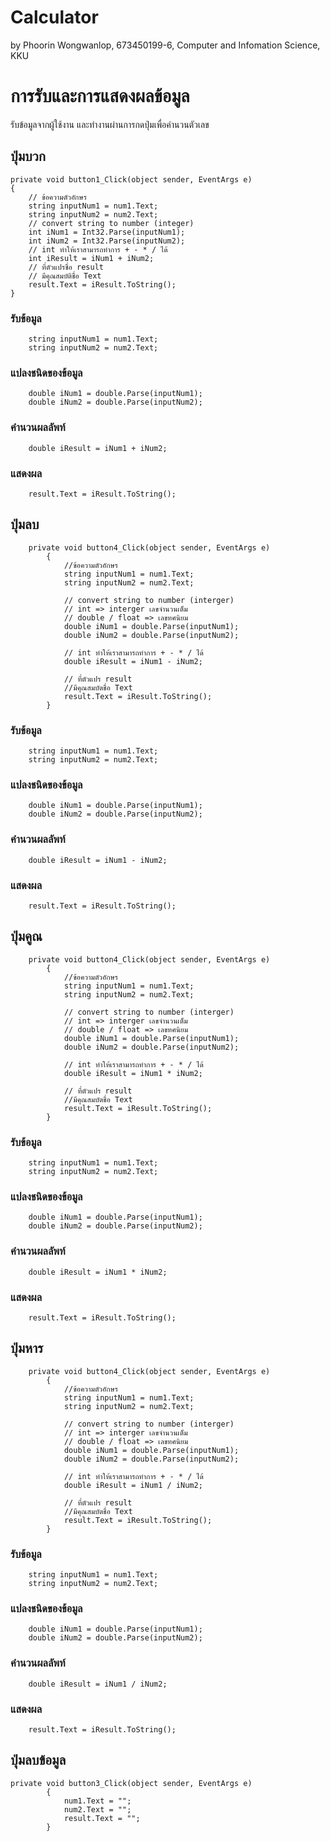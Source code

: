 ﻿# Calculator

by Phoorin Wongwanlop,
673450199-6,
Computer and Infomation Science, KKU

# การรับและการแสดงผลข้อมูล

รับข้อมูลจากผู้ใช้งาน และทำงานผ่านการกดปุ่มเพื่อคำนวนตัวเลข

## ปุ่มบวก

```
private void button1_Click(object sender, EventArgs e)
{
    // ข้อความตัวอักษร
    string inputNum1 = num1.Text;
    string inputNum2 = num2.Text;
    // convert string to number (integer)
    int iNum1 = Int32.Parse(inputNum1);
    int iNum2 = Int32.Parse(inputNum2);
    // int ทำให้เราสามารถทำการ + - * / ได้
    int iResult = iNum1 + iNum2;
    // ที่ตัวแปรชื่อ result
    // มีคุณสมบัติชื่อ Text
    result.Text = iResult.ToString();
}
```

### รับข้อมูล
```
    string inputNum1 = num1.Text;
    string inputNum2 = num2.Text;
```
### แปลงชนิดของข้อมูล
```
    double iNum1 = double.Parse(inputNum1);
    double iNum2 = double.Parse(inputNum2);
```
### คำนวนผลลัพท์
```
    double iResult = iNum1 + iNum2;
```
### แสดงผล
```
    result.Text = iResult.ToString();
```
## ปุ่มลบ
```
    private void button4_Click(object sender, EventArgs e)
        {
            //ข้อความตัวอักษร
            string inputNum1 = num1.Text;
            string inputNum2 = num2.Text;

            // convert string to number (interger)
            // int => interger เลขจำนวนเต็ม
            // double / float => เลขทศนิยม
            double iNum1 = double.Parse(inputNum1);
            double iNum2 = double.Parse(inputNum2);

            // int ทำให้เราสามารถทำการ + - * / ได้
            double iResult = iNum1 - iNum2;

            // ที่ตัวแปร result
            //มีคุณสมบัตชื่อ Text
            result.Text = iResult.ToString();
        }
```
### รับข้อมูล
```
    string inputNum1 = num1.Text;
    string inputNum2 = num2.Text;
```
### แปลงชนิดของข้อมูล
```
    double iNum1 = double.Parse(inputNum1);
    double iNum2 = double.Parse(inputNum2);
```
### คำนวนผลลัพท์
```
    double iResult = iNum1 - iNum2;
```
### แสดงผล
```
    result.Text = iResult.ToString();
```

## ปุ่มคูณ
```
    private void button4_Click(object sender, EventArgs e)
        {
            //ข้อความตัวอักษร
            string inputNum1 = num1.Text;
            string inputNum2 = num2.Text;

            // convert string to number (interger)
            // int => interger เลขจำนวนเต็ม
            // double / float => เลขทศนิยม
            double iNum1 = double.Parse(inputNum1);
            double iNum2 = double.Parse(inputNum2);

            // int ทำให้เราสามารถทำการ + - * / ได้
            double iResult = iNum1 * iNum2;

            // ที่ตัวแปร result
            //มีคุณสมบัตชื่อ Text
            result.Text = iResult.ToString();
        }
```
### รับข้อมูล
```
    string inputNum1 = num1.Text;
    string inputNum2 = num2.Text;
```
### แปลงชนิดของข้อมูล
```
    double iNum1 = double.Parse(inputNum1);
    double iNum2 = double.Parse(inputNum2);
```
### คำนวนผลลัพท์
```
    double iResult = iNum1 * iNum2;
```
### แสดงผล
```
    result.Text = iResult.ToString();
```

## ปุ่มหาร
```
    private void button4_Click(object sender, EventArgs e)
        {
            //ข้อความตัวอักษร
            string inputNum1 = num1.Text;
            string inputNum2 = num2.Text;

            // convert string to number (interger)
            // int => interger เลขจำนวนเต็ม
            // double / float => เลขทศนิยม
            double iNum1 = double.Parse(inputNum1);
            double iNum2 = double.Parse(inputNum2);

            // int ทำให้เราสามารถทำการ + - * / ได้
            double iResult = iNum1 / iNum2;

            // ที่ตัวแปร result
            //มีคุณสมบัตชื่อ Text
            result.Text = iResult.ToString();
        }
```
### รับข้อมูล
```
    string inputNum1 = num1.Text;
    string inputNum2 = num2.Text;
```
### แปลงชนิดของข้อมูล
```
    double iNum1 = double.Parse(inputNum1);
    double iNum2 = double.Parse(inputNum2);
```
### คำนวนผลลัพท์
```
    double iResult = iNum1 / iNum2;
```
### แสดงผล
```
    result.Text = iResult.ToString();
```

## ปุ่มลบข้อมูล
```
private void button3_Click(object sender, EventArgs e)
        {
            num1.Text = "";
            num2.Text = "";
            result.Text = "";
        }
```
